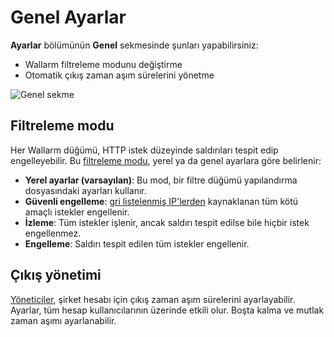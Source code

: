 [link-config-parameters]:       ../../admin-en/configure-wallarm-mode.md

[img-general-settings]:         ../../images/configuration-guides/configure-wallarm-mode/en/general-settings-page-with-safe-blocking.png

# Genel Ayarlar

**Ayarlar** bölümünün **Genel** sekmesinde şunları yapabilirsiniz:

* Wallarm filtreleme modunu değiştirme
* Otomatik çıkış zaman aşım sürelerini yönetme

![Genel sekme](../../images/user-guides/settings/general-tab.png)

## Filtreleme modu

Her Wallarm düğümü, HTTP istek düzeyinde saldırıları tespit edip engelleyebilir. Bu [filtreleme modu][link-config-parameters], yerel ya da genel ayarlara göre belirlenir:

* **Yerel ayarlar (varsayılan)**: Bu mod, bir filtre düğümü yapılandırma dosyasındaki ayarları kullanır.
* **Güvenli engelleme**: [gri listelenmiş IP'lerden](../ip-lists/overview.md) kaynaklanan tüm kötü amaçlı istekler engellenir.
* **İzleme**: Tüm istekler işlenir, ancak saldırı tespit edilse bile hiçbir istek engellenmez.
* **Engelleme**: Saldırı tespit edilen tüm istekler engellenir.

## Çıkış yönetimi

[Yöneticiler](users.md#user-roles), şirket hesabı için çıkış zaman aşım sürelerini ayarlayabilir. Ayarlar, tüm hesap kullanıcılarının üzerinde etkili olur. Boşta kalma ve mutlak zaman aşımı ayarlanabilir.